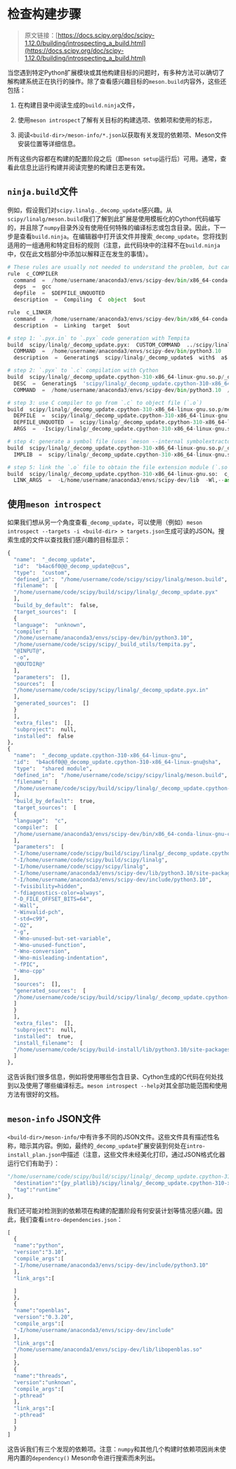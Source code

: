 # 检查构建步骤

> 原文链接：[https://docs.scipy.org/doc/scipy-1.12.0/building/introspecting_a_build.html](https://docs.scipy.org/doc/scipy-1.12.0/building/introspecting_a_build.html)

当您遇到特定Python扩展模块或其他构建目标的问题时，有多种方法可以确切了解构建系统正在执行的操作。除了查看感兴趣目标的`meson.build`内容外，这些还包括：

1.  在构建目录中阅读生成的`build.ninja`文件，

1.  使用`meson introspect`了解有关目标的构建选项、依赖项和使用的标志，

1.  阅读`<build-dir>/meson-info/*.json`以获取有关发现的依赖项、Meson文件安装位置等详细信息。

所有这些内容都在构建的配置阶段之后（即`meson setup`运行后）可用。通常，查看此信息比运行构建并阅读完整的构建日志更有效。

## `ninja.build`文件

例如，假设我们对`scipy.linalg._decomp_update`感兴趣。从`scipy/linalg/meson.build`我们了解到此扩展是使用模板化的Cython代码编写的，并且除了`numpy`目录外没有使用任何特殊的编译标志或包含目录。因此，下一步是查看`build.ninja`。在编辑器中打开该文件并搜索`_decomp_update`。您将找到适用的一组通用和特定目标的规则（注意，此代码块中的注释不在`build.ninja`中，仅在此文档部分中添加以解释正在发生的事情）。

```py
# These rules are usually not needed to understand the problem, but can be looked up at the top of the file:
rule  c_COMPILER
  command  =  /home/username/anaconda3/envs/scipy-dev/bin/x86_64-conda-linux-gnu-cc  $ARGS  -MD  -MQ  $out  -MF  $DEPFILE  -o  $out  -c  $in
  deps  =  gcc
  depfile  =  $DEPFILE_UNQUOTED
  description  =  Compiling  C  object  $out

rule  c_LINKER
  command  =  /home/username/anaconda3/envs/scipy-dev/bin/x86_64-conda-linux-gnu-cc  $ARGS  -o  $out  $in  $LINK_ARGS
  description  =  Linking  target  $out

# step 1: `.pyx.in` to `.pyx` code generation with Tempita
build  scipy/linalg/_decomp_update.pyx:  CUSTOM_COMMAND  ../scipy/linalg/_decomp_update.pyx.in  |  ../scipy/_build_utils/tempita.py  /home/username/anaconda3/envs/scipy-dev/bin/python3.10
  COMMAND  =  /home/username/anaconda3/envs/scipy-dev/bin/python3.10  ../scipy/_build_utils/tempita.py  ../scipy/linalg/_decomp_update.pyx.in  -o  scipy/linalg
  description  =  Generating$  scipy/linalg/_decomp_update$  with$  a$  custom$  command

# step 2: `.pyx` to `.c` compilation with Cython
build  scipy/linalg/_decomp_update.cpython-310-x86_64-linux-gnu.so.p/_decomp_update.c:  CUSTOM_COMMAND  scipy/linalg/_decomp_update.pyx  |  /home/username/code/scipy/scipy/_build_utils/cythoner.py  scipy/__init__.py  scipy/linalg/__init__.py  scipy/linalg/cython_blas.pyx
  DESC  =  Generating$  'scipy/linalg/_decomp_update.cpython-310-x86_64-linux-gnu.so.p/_decomp_update.c'.
  COMMAND  =  /home/username/anaconda3/envs/scipy-dev/bin/python3.10  /home/username/code/scipy/scipy/_build_utils/cythoner.py  scipy/linalg/_decomp_update.pyx  scipy/linalg/_decomp_update.cpython-310-x86_64-linux-gnu.so.p/_decomp_update.c

# step 3: use C compiler to go from `.c` to object file (`.o`)
build  scipy/linalg/_decomp_update.cpython-310-x86_64-linux-gnu.so.p/meson-generated__decomp_update.c.o:  c_COMPILER  scipy/linalg/_decomp_update.cpython-310-x86_64-linux-gnu.so.p/_decomp_update.c
  DEPFILE  =  scipy/linalg/_decomp_update.cpython-310-x86_64-linux-gnu.so.p/meson-generated__decomp_update.c.o.d
  DEPFILE_UNQUOTED  =  scipy/linalg/_decomp_update.cpython-310-x86_64-linux-gnu.so.p/meson-generated__decomp_update.c.o.d
  ARGS  =  -Iscipy/linalg/_decomp_update.cpython-310-x86_64-linux-gnu.so.p  -Iscipy/linalg  -I../scipy/linalg  -I/home/username/anaconda3/envs/scipy-dev/lib/python3.10/site-packages/numpy/core/include  -I/home/username/anaconda3/envs/scipy-dev/include/python3.10  -fvisibility=hidden  -fdiagnostics-color=always  -D_FILE_OFFSET_BITS=64  -Wall  -Winvalid-pch  -std=c99  -O2  -g  -Wno-unused-but-set-variable  -Wno-unused-function  -Wno-conversion  -Wno-misleading-indentation  -fPIC  -Wno-cpp

# step 4: generate a symbol file (uses `meson --internal symbolextractor`); you can safely ignore this step
build  scipy/linalg/_decomp_update.cpython-310-x86_64-linux-gnu.so.p/_decomp_update.cpython-310-x86_64-linux-gnu.so.symbols:  SHSYM  scipy/linalg/_decomp_update.cpython-310-x86_64-linux-gnu.so
  IMPLIB  =  scipy/linalg/_decomp_update.cpython-310-x86_64-linux-gnu.so

# step 5: link the `.o` file to obtain the file extension module (`.so`)
build  scipy/linalg/_decomp_update.cpython-310-x86_64-linux-gnu.so:  c_LINKER  scipy/linalg/_decomp_update.cpython-310-x86_64-linux-gnu.so.p/meson-generated__decomp_update.c.o  |  /home/username/anaconda3/envs/scipy-dev/x86_64-conda-linux-gnu/sysroot/lib64/libm-2.12.so  /home/username/anaconda3/envs/scipy-dev/x86_64-conda-linux-gnu/sysroot/usr/lib64/libm.a
  LINK_ARGS  =  -L/home/username/anaconda3/envs/scipy-dev/lib  -Wl,--as-needed  -Wl,--allow-shlib-undefined  -shared  -fPIC  -Wl,--start-group  -lm  -Wl,--end-group  -Wl,-O2  -Wl,--sort-common  -Wl,--as-needed  -Wl,-z,relro  -Wl,-z,now  -Wl,--disable-new-dtags  -Wl,--gc-sections  -Wl,--allow-shlib-undefined  -Wl,-rpath,/home/username/anaconda3/envs/scipy-dev/lib  -Wl,-rpath-link,/home/username/anaconda3/envs/scipy-dev/lib 
```

## 使用`meson introspect`

如果我们想从另一个角度查看`_decomp_update`，可以使用（例如）`meson introspect --targets -i <build-dir> > targets.json`生成可读的JSON。搜索生成的文件以查找我们感兴趣的目标显示：

```py
{
  "name":  "_decomp_update",
  "id":  "b4ac6f0@@_decomp_update@cus",
  "type":  "custom",
  "defined_in":  "/home/username/code/scipy/scipy/linalg/meson.build",
  "filename":  [
  "/home/username/code/scipy/build/scipy/linalg/_decomp_update.pyx"
  ],
  "build_by_default":  false,
  "target_sources":  [
  {
  "language":  "unknown",
  "compiler":  [
  "/home/username/anaconda3/envs/scipy-dev/bin/python3.10",
  "/home/username/code/scipy/scipy/_build_utils/tempita.py",
  "@INPUT@",
  "-o",
  "@OUTDIR@"
  ],
  "parameters":  [],
  "sources":  [
  "/home/username/code/scipy/scipy/linalg/_decomp_update.pyx.in"
  ],
  "generated_sources":  []
  }
  ],
  "extra_files":  [],
  "subproject":  null,
  "installed":  false
},
{
  "name":  "_decomp_update.cpython-310-x86_64-linux-gnu",
  "id":  "b4ac6f0@@_decomp_update.cpython-310-x86_64-linux-gnu@sha",
  "type":  "shared module",
  "defined_in":  "/home/username/code/scipy/scipy/linalg/meson.build",
  "filename":  [
  "/home/username/code/scipy/build/scipy/linalg/_decomp_update.cpython-310-x86_64-linux-gnu.so"
  ],
  "build_by_default":  true,
  "target_sources":  [
  {
  "language":  "c",
  "compiler":  [
  "/home/username/anaconda3/envs/scipy-dev/bin/x86_64-conda-linux-gnu-cc"
  ],
  "parameters":  [
  "-I/home/username/code/scipy/build/scipy/linalg/_decomp_update.cpython-310-x86_64-linux-gnu.so.p",
  "-I/home/username/code/scipy/build/scipy/linalg",
  "-I/home/username/code/scipy/scipy/linalg",
  "-I/home/username/anaconda3/envs/scipy-dev/lib/python3.10/site-packages/numpy/core/include",
  "-I/home/username/anaconda3/envs/scipy-dev/include/python3.10",
  "-fvisibility=hidden",
  "-fdiagnostics-color=always",
  "-D_FILE_OFFSET_BITS=64",
  "-Wall",
  "-Winvalid-pch",
  "-std=c99",
  "-O2",
  "-g",
  "-Wno-unused-but-set-variable",
  "-Wno-unused-function",
  "-Wno-conversion",
  "-Wno-misleading-indentation",
  "-fPIC",
  "-Wno-cpp"
  ],
  "sources":  [],
  "generated_sources":  [
  "/home/username/code/scipy/build/scipy/linalg/_decomp_update.cpython-310-x86_64-linux-gnu.so.p/_decomp_update.c"
  ]
  }
  ],
  "extra_files":  [],
  "subproject":  null,
  "installed":  true,
  "install_filename":  [
  "/home/username/code/scipy/build-install/lib/python3.10/site-packages/scipy/linalg/_decomp_update.cpython-310-x86_64-linux-gnu.so"
  ]
}, 
```

这告诉我们很多信息，例如将使用哪些包含目录、Cython生成的C代码在何处找到以及使用了哪些编译标志。`meson introspect --help`对其全部功能范围和使用方法有很好的文档。

## `meson-info` JSON文件

`<build-dir>/meson-info/`中有许多不同的JSON文件。这些文件具有描述性名称，暗示其内容。例如，最终的`_decomp_update`扩展安装到何处在`intro-install_plan.json`中描述（注意，这些文件未经美化打印，通过JSON格式化器运行它们有助于）：

```py
"/home/username/code/scipy/build/scipy/linalg/_decomp_update.cpython-310-x86_64-linux-gnu.so":{
  "destination":"{py_platlib}/scipy/linalg/_decomp_update.cpython-310-x86_64-linux-gnu.so",
  "tag":"runtime"
}, 
```

我们还可能对检测到的依赖项在构建的配置阶段有何安装计划等情况感兴趣。因此，我们查看`intro-dependencies.json`：

```py
[
  {
  "name":"python",
  "version":"3.10",
  "compile_args":[
  "-I/home/username/anaconda3/envs/scipy-dev/include/python3.10"
  ],
  "link_args":[

  ]
  },
  {
  "name":"openblas",
  "version":"0.3.20",
  "compile_args":[
  "-I/home/username/anaconda3/envs/scipy-dev/include"
  ],
  "link_args":[
  "/home/username/anaconda3/envs/scipy-dev/lib/libopenblas.so"
  ]
  },
  {
  "name":"threads",
  "version":"unknown",
  "compile_args":[
  "-pthread"
  ],
  "link_args":[
  "-pthread"
  ]
  }
] 
```

这告诉我们有三个发现的依赖项。注意：`numpy`和其他几个构建时依赖项因尚未使用内置的`dependency()` Meson命令进行搜索而未列出。
